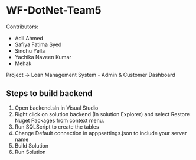 # WF-DotNet-Team5

Contributors:
 - Adil Ahmed
 - Safiya Fatima Syed
 - Sindhu Yella
 - Yachika Naveen Kumar
 - Mehak

Project -> Loan Management System - Admin & Customer Dashboard

## Steps to build backend
1. Open backend.sln in Visual Studio
2. Right click on solution backend (In solution Explorer) and select Restore Nuget Packages from context menu.
3. Run SQLScript to create the tables
4. Change Default connection in apppsettings.json to include your server name
5. Build Solution
6. Run Solution
